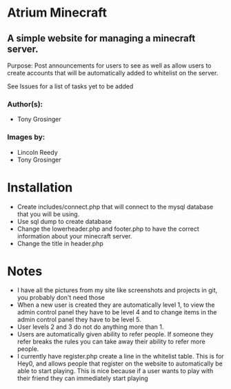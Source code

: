 # Atrium Minecraft
## A simple website for managing a minecraft server.

Purpose: Post announcements for users to see as well as allow users to create accounts that will be automatically added to whitelist on the server.

See Issues for a list of tasks yet to be added

### Author(s): 
 * Tony Grosinger
 
### Images by: 
 * Lincoln Reedy
 * Tony Grosinger
 
 
# Installation
 * Create includes/connect.php that will connect to the mysql database that you will be using.
 * Use sql dump to create database
 * Change the lowerheader.php and footer.php to have the correct information about your minecraft server.
 * Change the title in header.php
 
# Notes
 * I have all the pictures from my site like screenshots and projects in git, you probably don't need those
 * When a new user is created they are automatically level 1, to view the admin control panel they have to be level 4 and to change items in the admin control panel they have to be level 5.
 * User levels 2 and 3 do not do anything more than 1.
 * Users are automatically given ability to refer people. If someone they refer breaks the rules you can take away their ability to refer more people.
 * I currently have register.php create a line in the whitelist table.  This is for Hey0, and allows people that register on the website to automatically be able to start playing.  This is nice because if a user wants to play with their friend they can immediately start playing